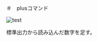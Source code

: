 ＃　plusコマンド

![test](https://github.com/hibiki703/robosys2023/actions/workflows/test.yml/badge.svg)

標準出力から読み込んだ数字を足す。


